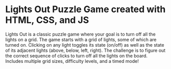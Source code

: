 # Lights Out Puzzle Game created with HTML, CSS, and JS
Lights Out is a classic puzzle game where your goal is to turn off all the lights on a grid. The game starts with a grid of lights, some of which are turned on. Clicking on any light toggles its state (on/off) as well as the state of its adjacent lights (above, below, left, right). The challenge is to figure out the correct sequence of clicks to turn off all the lights on the board. Includes multiple grid sizes, difficulty levels, and a timed mode!
